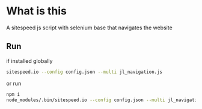 # What is this

A sitespeed js script with selenium base that navigates the website

## Run

if installed globally

```bash
sitespeed.io --config config.json --multi jl_navigation.js
```

or run

```bash
npm i
node_modules/.bin/sitespeed.io --config config.json --multi jl_navigation.js
```

